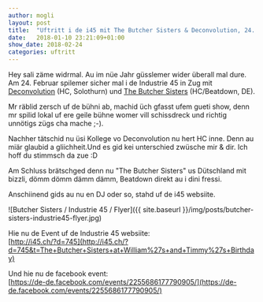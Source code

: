 ```yaml
---
author: mogli
layout: post
title:  "Uftritt i de i45 mit The Butcher Sisters & Deconvolution, 24. Februar"
date:   2018-01-10 23:21:09+01:00
show_date: 2018-02-24
categories: uftritt
---
```



Hey sali zäme widrmal. Au im nüe Jahr güsslemer wider überall mal dure. Am 24. Februar spilemer sicher mal i de Industrie 45 in Zug mit [Deconvolution](https://deconvolution.bandcamp.com/) (HC, Solothurn) und [The Butcher Sisters](https://de-de.facebook.com/thebutchersisters/) (HC/Beatdown, DE).

Mr räblid zersch uf de bühni ab, machid üch gfasst ufem gueti show, denn mr spilid lokal uf ere geile bühne womer vill schissdreck und richtig unnötigs zügs cha mache ;-).

Nachher tätschid nu üsi Kollege vo Deconvolution nu hert HC inne. Denn au miär glaubid a gliichheit.Und es gid kei unterschied zwüsche mir & dir. Ich hoff du stimmsch da zue :D

Am Schluss brätschged denn nu "The Butcher Sisters" us Dütschland mit bizzli, dömm dömm dämm dämm, Beatdown direkt au i dini fressi.

Anschiinend gids au nu en DJ oder so, stahd uf de i45 websiite.

![Butcher Sisters / Industrie 45 / Flyer]({{ site.baseurl }}/img/posts/butcher-sisters-industrie45-flyer.jpg)

Hie nu de Event uf de Industrie 45 websiite:  
[http://i45.ch/?d=745](http://i45.ch/?d=745&t=The+Butcher+Sisters+at+William%27s+and+Timmy%27s+Birthday)

Und hie nu de facebook event:  
[https://de-de.facebook.com/events/2255686177790905/](https://de-de.facebook.com/events/2255686177790905/)
